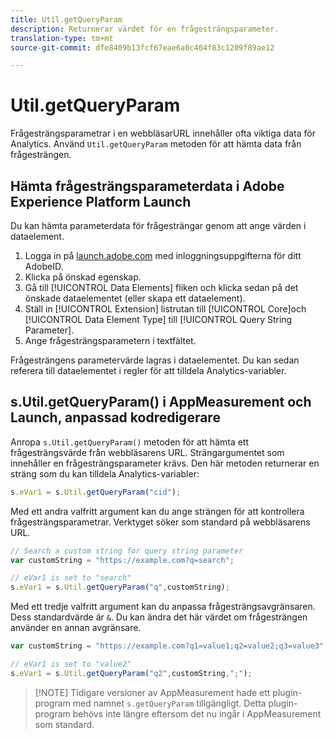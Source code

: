 ```yaml
---
title: Util.getQueryParam
description: Returnerar värdet för en frågesträngsparameter.
translation-type: tm+mt
source-git-commit: dfe8409b13fcf67eae6a0c404f83c1209f89ae12

---
```



# Util.getQueryParam

Frågesträngsparametrar i en webbläsarURL innehåller ofta viktiga data för Analytics. Använd `Util.getQueryParam` metoden för att hämta data från frågesträngen.

## Hämta frågesträngsparameterdata i Adobe Experience Platform Launch

Du kan hämta parameterdata för frågesträngar genom att ange värden i dataelement.

1. Logga in på [launch.adobe.com](https://launch.adobe.com) med inloggningsuppgifterna för ditt AdobeID.
2. Klicka på önskad egenskap.
3. Gå till [!UICONTROL Data Elements] fliken och klicka sedan på det önskade dataelementet (eller skapa ett dataelement).
4. Ställ in [!UICONTROL Extension] listrutan till [!UICONTROL Core]och [!UICONTROL Data Element Type] till [!UICONTROL Query String Parameter].
5. Ange frågesträngsparametern i textfältet.

Frågesträngens parametervärde lagras i dataelementet. Du kan sedan referera till dataelementet i regler för att tilldela Analytics-variabler.

## s.Util.getQueryParam() i AppMeasurement och Launch, anpassad kodredigerare

Anropa `s.Util.getQueryParam()` metoden för att hämta ett frågesträngsvärde från webbläsarens URL. Strängargumentet som innehåller en frågesträngsparameter krävs. Den här metoden returnerar en sträng som du kan tilldela Analytics-variabler:

```js
s.eVar1 = s.Util.getQueryParam("cid");
```

Med ett andra valfritt argument kan du ange strängen för att kontrollera frågesträngsparametrar. Verktyget söker som standard på webbläsarens URL.

```js
// Search a custom string for query string parameter
var customString = "https://example.com?q=search";

// eVar1 is set to "search"
s.eVar1 = s.Util.getQueryParam("q",customString);
```

Med ett tredje valfritt argument kan du anpassa frågesträngsavgränsaren. Dess standardvärde är `&`. Du kan ändra det här värdet om frågesträngen använder en annan avgränsare.

```js
var customString = "https://example.com?q1=value1;q2=value2;q3=value3";

// eVar1 is set to "value2"
s.eVar1 = s.Util.getQueryParam("q2",customString,";");
```

> [!NOTE] Tidigare versioner av AppMeasurement hade ett plugin-program med namnet `s.getQueryParam` tillgängligt. Detta plugin-program behövs inte längre eftersom det nu ingår i AppMeasurement som standard.

